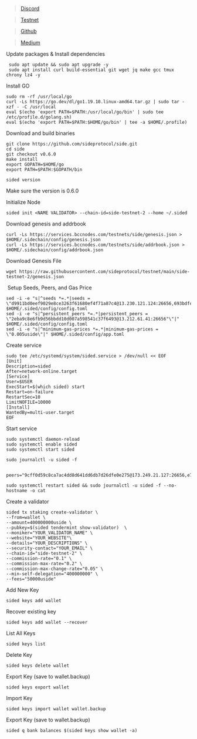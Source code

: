 
 > [Discord](https://discord.gg/sideprotocol/)

 > [Testnet](https://testnet.side.one/staking/)

 > [Github](https://github.com/sideprotocol/)

 > [Medium](https://medium.com/@SideProtocol/from-s1-to-s5-side-protocols-path-towards-a-modular-future-e5b7ef137e1a/)


Update packages & Install dependencies
              
     sudo apt update && sudo apt upgrade -y
     sudo apt install curl build-essential git wget jq make gcc tmux chrony lz4 -y
            
Install GO
            
    sudo rm -rf /usr/local/go
    curl -Ls https://go.dev/dl/go1.19.10.linux-amd64.tar.gz | sudo tar -xzf - -C /usr/local
    eval $(echo 'export PATH=$PATH:/usr/local/go/bin' | sudo tee /etc/profile.d/golang.sh)
    eval $(echo 'export PATH=$PATH:$HOME/go/bin' | tee -a $HOME/.profile)
              
Download and build binaries

    git clone https://github.com/sideprotocol/side.git
    cd side
    git checkout v0.6.0
    make install
    export GOPATH=$HOME/go
    export PATH=$PATH:$GOPATH/bin
    
    sided version 
Make sure the version is 0.6.0

              
Initialize Node
              
    sided init <NAME VALIDATOR> --chain-id=side-testnet-2 --home ~/.sided
            
Download genesis and addrbook
              
    curl -Ls https://services.bccnodes.com/testnets/side/genesis.json > $HOME/.sidechain/config/genesis.json
    curl -Ls https://services.bccnodes.com/testnets/side/addrbook.json > $HOME/.sidechain/config/addrbook.json
              
Download Genesis File
     
    wget https://raw.githubusercontent.com/sideprotocol/testnet/main/side-testnet-2/genesis.json 
​
Setup Seeds, Peers, and Gas Price

    sed -i -e "s|^seeds *=.*|seeds = \"d9911bd0eef9029e8ce3263f61680ef4f71a87c4@13.230.121.124:26656,693bdfec73a81abddf6f758aa49321de48456a96@13.231.67.192:26656"\"|" $HOME/.sided/config/config.toml
    sed -i -e "s|^persistent_peers *=.*|persistent_peers = \"2eba9c8e6fb9d56bbdd10d007a598541c37f6493@13.212.61.41:26656"\"|" $HOME/.sided/config/config.toml
    sed -i -e "s|^minimum-gas-prices *=.*|minimum-gas-prices = \"0.005uside\"|" $HOME/.sided/config/app.toml
            
Create service
              
    sudo tee /etc/systemd/system/sided.service > /dev/null << EOF
    [Unit]
    Description=sided 
    After=network-online.target
    [Service]
    User=$USER
    ExecStart=$(which sided) start
    Restart=on-failure
    RestartSec=10
    LimitNOFILE=10000
    [Install]
    WantedBy=multi-user.target
    EOF
            
Start service
            
    sudo systemctl daemon-reload
    sudo systemctl enable sided
    sudo systemctl start sided
            
    sudo journalctl -u sided -f

     peers="9cff0d59c8ca7ac4dd8d641dd6db7d26dfe0e275@173.249.21.127:26656,e77c79648c42f4cbca7e07df53084f73ecac8438@144.126.147.42:656,b2c567c0a698a705ecccab7867632acff4844b2c@38.242.225.98:26656,ccfea7dc3466f74f6a3261d643115f36969c8f3f@65.21.230.12:36656,103321716df75cdf5b8a70cc2fe3ef508de8edb2@161.97.136.24:26656,a3320bcde00a5e1271ecb24e2582c6a393998e02@65.108.233.225:11356,3123a64b713fb712726b0e6035bbca5c143a7989@65.109.67.8:26656,bba20748d8d7b3cb073d9bd9d346d2ca6500ff0f@74.50.67.222:26959,aec730338646650444756599d4cd89cef67f3e23@136.243.9.249:36656,6be4b72d76c4a5e3bb38725323c6b326c9852a81@103.193.175.10:26656,6def6906f05a0d10a671d3cd2005529d320bb3c7@152.228.208.164:26656,3606b846ba099a4a95d1c32f6ab38c966f7362b7@109.199.121.125:26656,aeda846f6aa35c82014e76b461ba7d5bb50ee1a4@109.199.125.110:26656,067ccc939526ec0332e76827afb8b7226fc143b4@167.86.72.144:26656,91a35595954798b0d527425eaa95977d73943a88@45.129.183.252:26656,8e33f96520e74dcd3db95c9d85808400fde39d8b@161.97.74.179:26656,09a972c7f21e16ccc54259edf4b8825725da329a@45.13.59.186:26656,3acdf7ea90e1b3400f41aae803320b3a700db66a@84.247.149.117:26656,b1918afbdb088936466e8488c849ff3e67dc3265@173.249.57.190:26656,264f3b5e3c0481b3cf87239794392a922003b1cb@37.60.227.2:45656"

    sudo systemctl restart sided && sudo journalctl -u sided -f --no-hostname -o cat

Create a validator
            
    sided tx staking create-validator \
    --from=wallet \
    --amount=400000000uside \
    --pubkey=$(sided tendermint show-validator)  \
    --moniker="YOUR_VALIDATOR_NAME" \
    --website="YOUR_WEBSITE"\
    --details="YOUR_DESCRIPTIONS" \
    --security-contact="YOUR_EMAIL" \
    --chain-id="side-testnet-2" \
    --commission-rate="0.1" \
    --commission-max-rate="0.2" \
    --commission-max-change-rate="0.05" \
    --min-self-delegation="400000000" \
    --fees="50000uside"

Add New Key
            
    sided keys add wallet
            
Recover existing key
            
    sided keys add wallet --recover

List All Keys
            
    sided keys list

Delete Key
            
    sided keys delete wallet

Export Key (save to wallet.backup)
            
    sided keys export wallet

Import Key
            
    sided keys import wallet wallet.backup

Export Key (save to wallet.backup)
            
    sided q bank balances $(sided keys show wallet -a)
